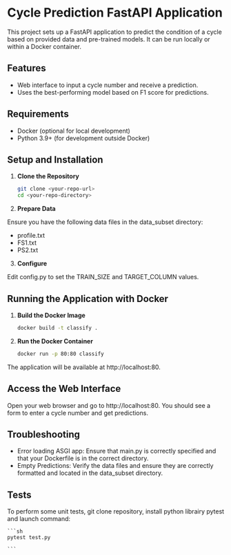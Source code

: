 # Cycle Prediction FastAPI Application

This project sets up a FastAPI application to predict the condition of a cycle based on provided data and pre-trained models. It can be run locally or within a Docker container.

## Features

- Web interface to input a cycle number and receive a prediction.
- Uses the best-performing model based on F1 score for predictions.

## Requirements

- Docker (optional for local development)
- Python 3.9+ (for development outside Docker)

## Setup and Installation

1. **Clone the Repository**

   ```sh
   git clone <your-repo-url>
   cd <your-repo-directory>

   ```

2. **Prepare Data**

Ensure you have the following data files in the data_subset directory:

- profile.txt
- FS1.txt
- PS2.txt

3. **Configure**

Edit config.py to set the TRAIN_SIZE and TARGET_COLUMN values.

## Running the Application with Docker

1. **Build the Docker Image**

   ```sh
   docker build -t classify .
   ```

2. **Run the Docker Container**
   ```sh
   docker run -p 80:80 classify
   ```

The application will be available at http://localhost:80.

## Access the Web Interface

Open your web browser and go to http://localhost:80. You should see a form to enter a cycle number and get predictions.

## Troubleshooting

- Error loading ASGI app: Ensure that main.py is correctly specified and that your Dockerfile is in the correct directory.
- Empty Predictions: Verify the data files and ensure they are correctly formatted and located in the data_subset directory.

## Tests

To perform some unit tests, git clone repository, install python librairy pytest and launch command:

    ```sh
    pytest test.py

    ```
